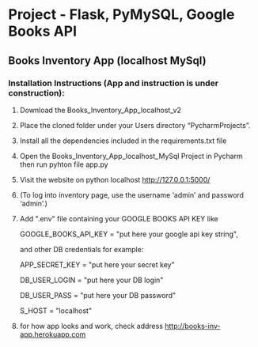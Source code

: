 #   Project - Flask, PyMySQL, Google Books API
##  Books Inventory App (localhost MySql)
### Installation Instructions (App and instruction is under construction):
1. Download the Books_Inventory_App_localhost_v2
2. Place the cloned folder under your Users directory “PycharmProjects”.
3. Install all the dependencies included in the requirements.txt file
4. Open the Books_Inventory_App_localhost_MySql Project in Pycharm then run pyhton file app.py 
5. Visit the website on python localhost http://127.0.0.1:5000/
6. (To log into inventory page, use the username ‘admin’ and password ‘admin’.)
7. Add ".env" file containing your GOOGLE BOOKS API KEY like
 
    GOOGLE_BOOKS_API_KEY = "put here your google api key string", 

    and other DB credentials for example:

    APP_SECRET_KEY = "put here your secret key"

    DB_USER_LOGIN = "put here your DB login"

    DB_USER_PASS = "put here your DB password"

    S_HOST = "localhost"
    
8. for how app looks and work, check address http://books-inv-app.herokuapp.com
